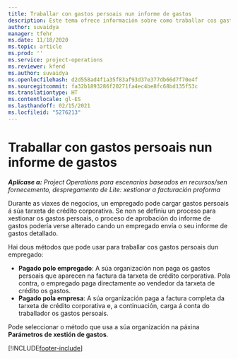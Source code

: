 ```yaml
---
title: Traballar con gastos persoais nun informe de gastos
description: Este tema ofrece información sobre como traballar cos gastos persoais nos que incorren os empregados cando viaxan con fins empresariais.
author: suvaidya
manager: tfehr
ms.date: 11/18/2020
ms.topic: article
ms.prod: ''
ms.service: project-operations
ms.reviewer: kfend
ms.author: suvaidya
ms.openlocfilehash: d2d558ad4f1a35f83af93d37e377db66d7f70e4f
ms.sourcegitcommit: fa32b1893286f20271fa4ec4be8fc68bd135f53c
ms.translationtype: HT
ms.contentlocale: gl-ES
ms.lasthandoff: 02/15/2021
ms.locfileid: "5276213"
---
```

# <a name="work-with-personal-expenses-on-an-expense-report"></a>Traballar con gastos persoais nun informe de gastos

_**Aplícase a:** Project Operations para escenarios baseados en recursos/sen fornecemento, despregamento de Lite: xestionar a facturación proforma_

Durante as viaxes de negocios, un empregado pode cargar gastos persoais á súa tarxeta de crédito corporativa. Se non se definiu un proceso para xestionar os gastos persoais, o proceso de aprobación do informe de gastos podería verse alterado cando un empregado envía o seu informe de gastos detallado.

Hai dous métodos que pode usar para traballar cos gastos persoais dun empregado:

  - **Pagado polo empregado**: A súa organización non paga os gastos persoais que aparecen na factura da tarxeta de crédito corporativa. Pola contra, o empregado paga directamente ao vendedor da tarxeta de crédito os gastos. 
  - **Pagado pola empresa**: A súa organización paga a factura completa da tarxeta de crédito corporativa e, a continuación, carga á conta do traballador os gastos persoais.

Pode seleccionar o método que usa a súa organización na páxina **Parámetros de xestión de gastos**.


[!INCLUDE[footer-include](../includes/footer-banner.md)]